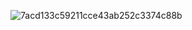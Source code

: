 ![7acd133c59211cce43ab252c3374c88b](https://github.com/DouyaBula/DouyaBula/assets/52826495/598edec3-1ff5-4670-9b3a-81e06640c659)
